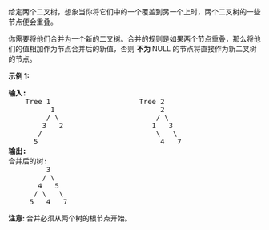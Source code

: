 <html>
 <body>
  <p>
   给定两个二叉树，想象当你将它们中的一个覆盖到另一个上时，两个二叉树的一些节点便会重叠。
  </p>
  <p>
   你需要将他们合并为一个新的二叉树。合并的规则是如果两个节点重叠，那么将他们的值相加作为节点合并后的新值，否则
   <strong>
    不为
   </strong>
   NULL 的节点将直接作为新二叉树的节点。
  </p>
  <p>
   <strong>
    示例 1:
   </strong>
  </p>
  <pre>
<strong>输入:</strong> 
	Tree 1                     Tree 2                  
          1                         2                             
         / \                       / \                            
        3   2                     1   3                        
       /                           \   \                      
      5                             4   7                  
<strong>输出:</strong> 
合并后的树:
	     3
	    / \
	   4   5
	  / \   \ 
	 5   4   7
</pre>
  <p>
   <strong>
    注意:
   </strong>
   合并必须从两个树的根节点开始。
  </p>
 </body>
</html>